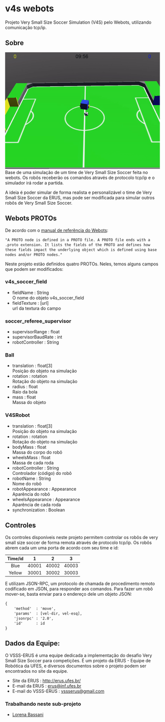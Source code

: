 # v4s webots
Projeto Very Small Size Soccer Simulation (V4S) pelo Webots, utilizando comunicação tcp/ip.

## Sobre
![Robo girando](docs/midia/robo-girando.gif)<br>
Base de uma simulação de um time de Very Small Size Soccer feita no webots. Os robôs receberão os comandos através de protocolo tcp/ip e o simulador irá rodar a partida.<br>

A ideia é poder simular de forma realista e personalizável o time de Very Small Size Soccer da ERUS, mas pode ser modificada para simular outros robôs de Very Small Size Soccer.

## Webots PROTOs
De acordo com o [manual de referência do Webots](https://www.cyberbotics.com/doc/reference/proto-definition): 


    "A PROTO node is defined in a PROTO file. A PROTO file ends with a .proto extension. It lists the fields of the PROTO and defines how these fields impact the underlying object which is defined using base nodes and/or PROTO nodes."

Neste projeto estão definidos quatro PROTOs. Neles, temos alguns campos que podem ser modificados:

### v4s_soccer_field

- fieldName : String<br>
O nome do objeto v4s_soccer_field
- fieldTexture : [url]<br>
url da textura do campo

### soccer_referee_supervisor

- supervisorRange : float
- supervisorBaudRate : int
- robotController : String

### Ball
- translation : float[3]<br>
Posição do objeto na simulação
- rotation : rotation<br>
Rotação do objeto na simulação
- radius : float<br>
Raio da bola
- mass : float<br>
Massa do objeto

### V4SRobot

- translation : float[3]<br>
Posição do objeto na simulação
- rotation : rotation<br>
Rotação do objeto na simulação
- bodyMass : float<br>
Massa do corpo do robô
- wheelsMass : float<br>
Massa de cada roda
- robotController : String<br>
Controlador (código) do robô
- robotName : String<br>
Nome do robô
- robotAppearance : Appearance<br>
Aparência do robô
- wheelsAppearance : Appearance<br>
Aparência de cada roda
- synchronization : Boolean<br>

## Controles
Os controles disponíveis neste projeto permitem controlar os robôs de very small size soccer de forma remota através de protocolo tcp/ip. Os robôs abrem cada um uma porta de acordo com seu time e id:

| Time/id |   1   |   2   |   3   |
|:-------:|:-----:|:-----:|:-----:|
| Blue    | 40001 | 40002 | 40003 |
| Yellow  | 30001 | 30002 | 30003 |

E utilizam JSON-RPC, um protocolo de chamada de procedimento remoto codificado em JSON, para responder aos comandos. Para fazer um robô mover-se, basta enviar para o endereço dele um objeto JSON:


    {
        'method'  : 'move',
        'params'  : [vel-dir, vel-esq],
        'jsonrpc' : '2.0',
        'id'      : id
    }

## Dados da Equipe:
O VSSS-ERUS é uma equipe dedicada a implementação do desafio Very Small Size Soccer para competições. É um projeto da ERUS - Equipe de Robótica da UFES, e diversos documentos sobre o projeto podem ser encontrados no site da equipe.

 - Site da ERUS : http://erus.ufes.br/
 - E-mail da ERUS : erus@inf.ufes.br
 - E-mail do VSSS-ERUS : vssserus@gmail.com

### Trabalhando neste sub-projeto
- [Lorena Bassani](https://github.com/LBBassani)